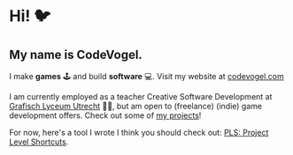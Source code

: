 # Hi! 🐦

## My name is CodeVogel.

I make **games** 🕹️ and build **software** 💻. Visit my website at [codevogel.com](https://codevogel.com/)

I am currently employed as a teacher Creative Software Development at [Grafisch Lyceum Utrecht](https://www.glu.nl/) 👨‍🏫, but am open to (freelance) (indie) game development offers.
Check out some of [my projects](https://codevogel.com/projects/)!

For now, here's a tool I wrote I think you should check out: [PLS: Project Level Shortcuts](https://github.com/codevogel/pls).
<!--
**codevogel/codevogel** is a ✨ _special_ ✨ repository because its `README.md` (this file) appears on your GitHub profile.

Here are some ideas to get you started:

- 🔭 I’m currently working on ...
- 🌱 I’m currently learning ...
- 👯 I’m looking to collaborate on ...
- 🤔 I’m looking for help with ...
- 💬 Ask me about ...
- 📫 How to reach me: ...
- 😄 Pronouns: ...
- ⚡ Fun fact: ...
-->
